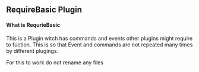 ## **RequireBasic Plugin**
#### What is RequrieBasic
This is a Plugin witch has commands and events other plugins might require to fuction.
This is so that Event and commands are not repeated many times by different plugings.

For this to work do not rename any files